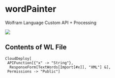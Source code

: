 # wordPainter
Wolfram Language Custom API + Processing

<img src="https://raw.githubusercontent.com/matthewalangreen/wordPainter/master/07192017.gif"/> 

## Contents of WL File
```
CloudDeploy[
 APIFunction[{"x" -> "String"}, 
  ResponseForm[TextWords[Import[#x]], "XML"] &], 
 Permissions -> "Public"]
 ```
